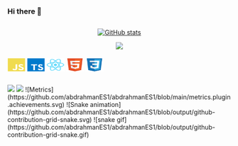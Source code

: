 ### Hi there 👋

##

##

<div align="center">
  <a href="https://github.com/abdrahmanES1">

[![ GitHub stats](https://github-readme-stats.vercel.app/api?username=abdrahmanES1&show_icons=true&count_private=true)](https://github.com/abdrahmanES1/github-readme-stats)

  <img height="180em" src="https://github-readme-stats.vercel.app/api/top-langs/?username=abdrahmanES1&layout=compact&langs_count=7"/>
</div>
<div style="display: inline_block"><br>
  <img align="center" alt="Js" height="30" width="40" src="https://raw.githubusercontent.com/devicons/devicon/master/icons/javascript/javascript-plain.svg">
  <img align="center" alt="Ts" height="30" width="40" src="https://raw.githubusercontent.com/devicons/devicon/master/icons/typescript/typescript-plain.svg">
  <img align="center" alt="React" height="30" width="40" src="https://raw.githubusercontent.com/devicons/devicon/master/icons/react/react-original.svg">
  <img align="center" alt="HTML" height="30" width="40" src="https://raw.githubusercontent.com/devicons/devicon/master/icons/html5/html5-original.svg">
  <img align="center" alt="CSS" height="30" width="40" src="https://raw.githubusercontent.com/devicons/devicon/master/icons/css3/css3-original.svg">
  </div>
  
  ##
 
<div> 
  <a href = "mailto:abderrahman.essebyity@gmail.com"><img src="https://img.shields.io/badge/-Gmail-%23333?style=for-the-badge&logo=gmail&logoColor=white" target="_blank"></a>
  <a href="https://www.linkedin.com/in/abderrahman-essebyity" target="_blank"><img src="https://img.shields.io/badge/-LinkedIn-%230077B5?style=for-the-badge&logo=linkedin&logoColor=white" target="_blank"></a> 
  ![Metrics](https://github.com/abdrahmanES1/abdrahmanES1/blob/main/metrics.plugin.achievements.svg) 
  ![Snake animation](https://github.com/abdrahmanES1/abdrahmanES1/blob/output/github-contribution-grid-snake.svg)
 ![snake gif](https://github.com/abdrahmanES1/abdrahmanES1/blob/output/github-contribution-grid-snake.gif)
</div>
